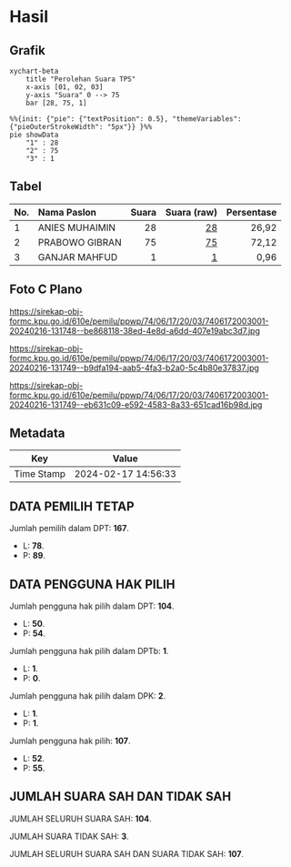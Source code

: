 # Hasil

## Grafik

```mermaid
xychart-beta
    title "Perolehan Suara TPS"
    x-axis [01, 02, 03]
    y-axis "Suara" 0 --> 75
    bar [28, 75, 1]
```

```mermaid
%%{init: {"pie": {"textPosition": 0.5}, "themeVariables": {"pieOuterStrokeWidth": "5px"}} }%%
pie showData
    "1" : 28
    "2" : 75
    "3" : 1
```

## Tabel

| No. | Nama Paslon    | Suara | Suara (raw) | Persentase |
|:--- |:-------------- | -----:| -----------:| ----------:|
| 1   | ANIES MUHAIMIN | 28    | [28][p-1]   | 26,92      |
| 2   | PRABOWO GIBRAN | 75    | [75][p-2]   | 72,12      |
| 3   | GANJAR MAHFUD  | 1     | [1][p-3]    | 0,96       |


[p-1]: https://github.com/gigit-pemilu/pemilu-2024-74-sulawesi-tenggara/blob/main/pilpres/hitung-suara/sub/74-sulawesi-tenggara/sub/06-bombana/sub/17-kep-masaloka-raya/sub/2003-masaloka-selatan/sub/001-tps/sub/paslon-1.txt
[p-2]: https://github.com/gigit-pemilu/pemilu-2024-74-sulawesi-tenggara/blob/main/pilpres/hitung-suara/sub/74-sulawesi-tenggara/sub/06-bombana/sub/17-kep-masaloka-raya/sub/2003-masaloka-selatan/sub/001-tps/sub/paslon-2.txt
[p-3]: https://github.com/gigit-pemilu/pemilu-2024-74-sulawesi-tenggara/blob/main/pilpres/hitung-suara/sub/74-sulawesi-tenggara/sub/06-bombana/sub/17-kep-masaloka-raya/sub/2003-masaloka-selatan/sub/001-tps/sub/paslon-3.txt

## Foto C Plano

https://sirekap-obj-formc.kpu.go.id/610e/pemilu/ppwp/74/06/17/20/03/7406172003001-20240216-131748--be868118-38ed-4e8d-a6dd-407e19abc3d7.jpg

https://sirekap-obj-formc.kpu.go.id/610e/pemilu/ppwp/74/06/17/20/03/7406172003001-20240216-131749--b9dfa194-aab5-4fa3-b2a0-5c4b80e37837.jpg

https://sirekap-obj-formc.kpu.go.id/610e/pemilu/ppwp/74/06/17/20/03/7406172003001-20240216-131749--eb631c09-e592-4583-8a33-651cad16b98d.jpg


## Metadata

| Key        | Value               |
| ---------- | ------------------- |
| Time Stamp | 2024-02-17 14:56:33 |


## DATA PEMILIH TETAP

Jumlah pemilih dalam DPT: **167**.
 * L: **78**.
 * P: **89**.

## DATA PENGGUNA HAK PILIH

Jumlah pengguna hak pilih dalam DPT: **104**.
 * L: **50**.
 * P: **54**.

Jumlah pengguna hak pilih dalam DPTb: **1**.
 * L: **1**.
 * P: **0**.

Jumlah pengguna hak pilih dalam DPK: **2**.
 * L: **1**.
 * P: **1**.

Jumlah pengguna hak pilih: **107**.
 * L: **52**.
 * P: **55**.

## JUMLAH SUARA SAH DAN TIDAK SAH

JUMLAH SELURUH SUARA SAH: **104**.

JUMLAH SUARA TIDAK SAH: **3**.

JUMLAH SELURUH SUARA SAH DAN SUARA TIDAK SAH: **107**.


